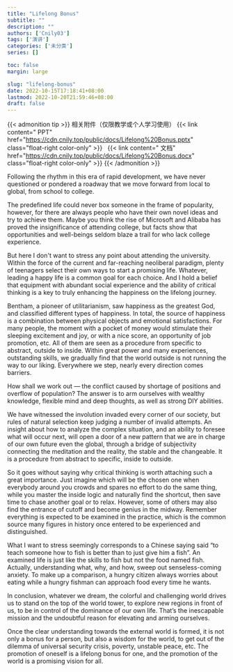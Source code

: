 ```yaml
---
title: "Lifelong Bonus"
subtitle: ""
description: ""
authors: ['Cnily03']
tags: ['演讲']
categories: ['未分类']
series: []

toc: false
margin: large

slug: "lifelong-bonus"
date: 2022-10-15T17:18:41+08:00
lastmod: 2022-10-20T21:59:46+08:00
draft: false
---
```

{{< admonition tip >}}
相关附件（仅限教学或个人学习使用）
{{< link content="<i class='fas fa-link'></i> PPT" href="https://cdn.cnily.top/public/docs/Lifelong%20Bonus.pptx" class="float-right color-only" >}}
<span tyle="width:.5em;" class="float-right color-only">&nbsp;</span>
{{< link content="<i class='fas fa-link'></i> 文档" href="https://cdn.cnily.top/public/docs/Lifelong%20Bonus.docx" class="float-right color-only" >}}
{{< /admonition >}}

Following the rhythm in this era of rapid development, we have never questioned or pondered a roadway that we move forward from local to global, from school to college.

The predefined life could never box someone in the frame of popularity, however, for there are always people who have their own novel ideas and try to achieve them. Maybe you think the rise of Microsoft and Alibaba has proved the insignificance of attending college, but facts show that opportunities and well-beings seldom blaze a trail for who lack college experience.

But here I don't want to stress any point about attending the university. Within the force of the current and far-reaching neoliberal paradigm, plenty of teenagers select their own ways to start a promising life. Whatever, leading a happy life is a common goal for each choice. And I hold a belief that equipment with abundant social experience and the ability of critical thinking is a key to truly enhancing the happiness on the lifelong journey.

Bentham, a pioneer of utilitarianism, saw happiness as the greatest God, and classified different types of happiness. In total, the source of happiness is a combination between physical objects and emotional satisfactions. For many people, the moment with a pocket of money would stimulate their sleeping excitement and joy, or with a nice score, an opportunity of job promotion, etc. All of them are seen as a procedure from specific to abstract, outside to inside. Within great power and many experiences, outstanding skills, we gradually find that the world outside is not running the way to our liking. Everywhere we step, nearly every direction comes barriers.

How shall we work out — the conflict caused by shortage of positions and overflow of population? The answer is to arm ourselves with wealthy knowledge, flexible mind and deep thoughts, as well as strong DIY abilities.

We have witnessed the involution invaded every corner of our society, but rules of natural selection keep judging a number of invalid attempts. An insight about how to analyze the complex situation, and an ability to foresee what will occur next, will open a door of a new pattern that we are in charge of our own future even the global, through a bridge of subjectivity connecting the meditation and the reality, the stable and the changeable. It is a procedure from abstract to specific, inside to outside.

So it goes without saying why critical thinking is worth attaching such a great importance. Just imagine which will be the chosen one when everybody around you crowds and spares no effort to do the same thing, while you master the inside logic and naturally find the shortcut, then save time to chase another goal or to relax. However, some of others may also find the entrance of cutoff and become genius in the midway. Remember everything is expected to be examined in the practice, which is the common source many figures in history once entered to be experienced and distinguished.

What I want to stress seemingly corresponds to a Chinese saying said “to teach someone how to fish is better than to just give him a fish”. An examined life is just like the skills to fish but not the food named fish. Actually, understanding what, why, and how, sweep out senseless-coming anxiety. To make up a comparison, a hungry citizen always worries about eating while a hungry fishman can approach food every time he wants.

In conclusion, whatever we dream, the colorful and challenging world drives us to stand on the top of the world tower, to explore new regions in front of us, to be in control of the dominance of our own life. That’s the inescapable mission and the undoubtful reason for elevating and arming ourselves.

Once the clear understanding towards the external world is formed, it is not only a bonus for a person, but also a wisdom for the world, to get out of the dilemma of universal security crisis, poverty, unstable peace, etc. The promotion of oneself is a lifelong bonus for one, and the promotion of the world is a promising vision for all.
